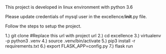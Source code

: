 This project is developed in linux environment with python 3.6

Please update credentials of mysql user in the excellence/__init__.py file.

Follow the steps to setup the project.

1.) git clone <URL> #Replace this url with project url
2.) cd excellence
3.) virtualenv -p python3 .venv
4.) source .venv/bin/activate
5.) pip3 install -r requirements.txt
6.) export FLASK_APP=config.py
7.) flask run
